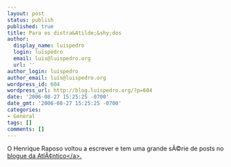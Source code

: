```yaml
---
layout: post
status: publish
published: true
title: Para os distra&Atilde;&shy;dos
author:
  display_name: luispedro
  login: luispedro
  email: luis@luispedro.org
  url: ''
author_login: luispedro
author_email: luis@luispedro.org
wordpress_id: 604
wordpress_url: http://blog.luispedro.org/?p=604
date: '2006-08-27 15:25:25 -0700'
date_gmt: '2006-08-27 15:25:25 -0700'
categories:
- General
tags: []
comments: []
---
```

<p>O Henrique Raposo voltou a escrever e tem uma grande s&Atilde;&copy;rie de posts no <a href="http:&#47;&#47;revista-atlantico.blogspot.com&#47;">blogue da Atl&Atilde;&cent;ntico<&#47;a>.</p>
